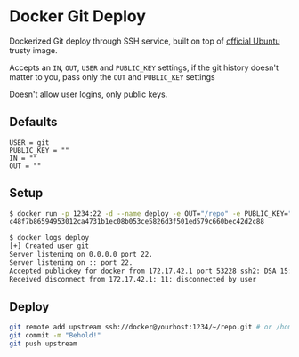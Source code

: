 Docker Git Deploy
================

Dockerized Git deploy through SSH service, built on top of [official Ubuntu](https://registry.hub.docker.com/_/ubuntu/) trusty image.

Accepts an `IN`, `OUT`, `USER` and `PUBLIC_KEY` settings, if the git history doesn't matter to you, pass only the `OUT` and `PUBLIC_KEY` settings

Doesn't allow user logins, only public keys.

## Defaults

```
USER = git
PUBLIC_KEY = ""
IN = ""
OUT = ""
```

## Setup

```bash
$ docker run -p 1234:22 -d --name deploy -e OUT="/repo" -e PUBLIC_KEY="/id_dsa.pub" -v ~/.ssh/id_dsa.pub:/id_dsa.pub -v  /var/www:/repo pocesar/docker-git-deploy
c48f7b86594953012ca4731b1ec08b053ce5826d3f501ed579c660bec42d2c88

$ docker logs deploy
[+] Created user git
Server listening on 0.0.0.0 port 22.
Server listening on :: port 22.
Accepted publickey for docker from 172.17.42.1 port 53228 ssh2: DSA 15:44:0c:ab:a3:b4:49:30:1c:24:3a:76:28:11:1b:e8
Received disconnect from 172.17.42.1: 11: disconnected by user
```

## Deploy

```bash
git remote add upstream ssh://docker@yourhost:1234/~/repo.git # or /home/docker/repo.git
git commit -m "Behold!"
git push upstream
```